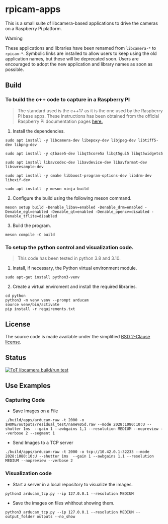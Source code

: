 # rpicam-apps
This is a small suite of libcamera-based applications to drive the cameras on a Raspberry Pi platform.

>[!WARNING]
>These applications and libraries have been renamed from `libcamera-*` to `rpicam-*`. Symbolic links are installed to allow users to keep using the old application names, but these will be deprecated soon. Users are encouraged to adopt the new application and library names as soon as possible.

Build
-----
### To build the c++ code to capture in a Raspberry PI
> The standard used is the c++17 as it is the one used by the Raspberry Pi base apps.
These instructions has been obtained from the official Raspberry Pi documentation pages [here.](https://www.raspberrypi.com/documentation/computers/camera_software.html#building-libcamera-and-rpicam-apps)
1. Install the dependencies.
```shell
sudo apt install -y libcamera-dev libepoxy-dev libjpeg-dev libtiff5-dev libpng-dev

sudo apt install -y qtbase5-dev libqt5core5a libqt5gui5 libqt5widgets5

sudo apt install libavcodec-dev libavdevice-dev libavformat-dev libswresample-dev

sudo apt install -y cmake libboost-program-options-dev libdrm-dev libexif-dev

sudo apt install -y meson ninja-build
```
2. Configure the build using the following meson command.
```shell
meson setup build -Denable_libav=enabled -Denable_drm=enabled -Denable_egl=enabled -Denable_qt=enabled -Denable_opencv=disabled -Denable_tflite=disabled
```
3. Build the program.
```shell
meson compile -C build
```

### To setup the python control and visualization code.
> This code has been tested in python 3.8 and 3.10.
1. Install, if necessary, the Python virtual environment module.
```shell
sudo apt-get install python3-venv
```
2. Create a virtual enviroment and install the required libraries.
```shell
cd python
python3 -m venv venv --prompt arducam
source venv/bin/activate
pip install -r requirements.txt
```

License
-------

The source code is made available under the simplified [BSD 2-Clause license](https://spdx.org/licenses/BSD-2-Clause.html).

Status
------

[![ToT libcamera build/run test](https://github.com/raspberrypi/rpicam-apps/actions/workflows/rpicam-test.yml/badge.svg)](https://github.com/raspberrypi/rpicam-apps/actions/workflows/rpicam-test.yml)

Use Examples
------
### Capturing Code
* Save Images on a File
```shell
./build/apps/arducam-raw -t 2000 -o $HOME/outputs/residual_test/name%05d.raw --mode 2028:1080:10:U --shutter 1ms  --gain 1 --awbgains 1,1 --resolution MEDIUM --nopreview --verbose 2 --segment 1
```
* Send Images to a TCP server
```shell
./build/apps/arducam-raw -t 2000 -o tcp://10.42.0.1:32233 --mode 2028:1080:10:U --shutter 1ms  --gain 1 --awbgains 1,1 --resolution MEDIUM --nopreview --verbose 2
```

### Visualization code
* Start a server in a local repository to visualize the images.
```shell
python3 arducam_tcp.py --ip 127.0.0.1 --resolution MEDIUM
```
* Save the images on files whithout showing them.
```shell
python3 arducam_tcp.py --ip 127.0.0.1 --resolution MEDIUM --output_folder outputs --no_show
```